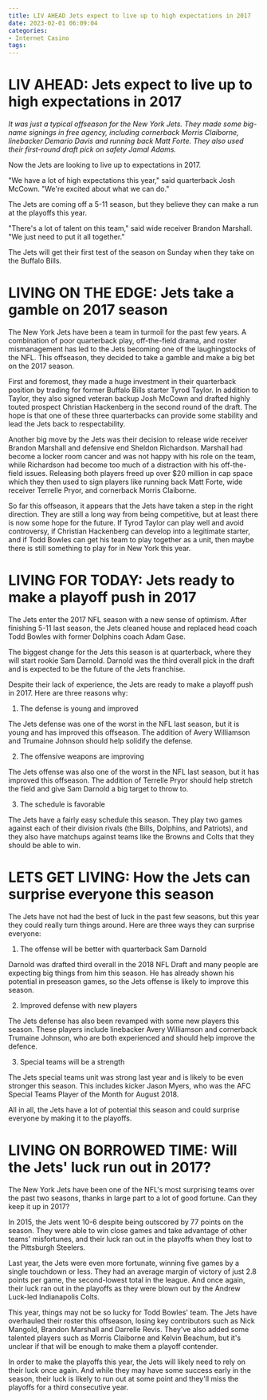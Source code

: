 ```yaml
---
title: LIV AHEAD Jets expect to live up to high expectations in 2017
date: 2023-02-01 06:09:04
categories:
- Internet Casino
tags:
---
```



#  LIV AHEAD: Jets expect to live up to high expectations in 2017

_It was just a typical offseason for the New York Jets. They made some big-name signings in free agency, including cornerback Morris Claiborne, linebacker Demario Davis and running back Matt Forte. They also used their first-round draft pick on safety Jamal Adams._

Now the Jets are looking to live up to expectations in 2017.

"We have a lot of high expectations this year," said quarterback Josh McCown. "We're excited about what we can do."

The Jets are coming off a 5-11 season, but they believe they can make a run at the playoffs this year.

"There's a lot of talent on this team," said wide receiver Brandon Marshall. "We just need to put it all together."

The Jets will get their first test of the season on Sunday when they take on the Buffalo Bills.

#  LIVING ON THE EDGE: Jets take a gamble on 2017 season

The New York Jets have been a team in turmoil for the past few years. A combination of poor quarterback play, off-the-field drama, and roster mismanagement has led to the Jets becoming one of the laughingstocks of the NFL. This offseason, they decided to take a gamble and make a big bet on the 2017 season.

First and foremost, they made a huge investment in their quarterback position by trading for former Buffalo Bills starter Tyrod Taylor. In addition to Taylor, they also signed veteran backup Josh McCown and drafted highly touted prospect Christian Hackenberg in the second round of the draft. The hope is that one of these three quarterbacks can provide some stability and lead the Jets back to respectability.

Another big move by the Jets was their decision to release wide receiver Brandon Marshall and defensive end Sheldon Richardson. Marshall had become a locker room cancer and was not happy with his role on the team, while Richardson had become too much of a distraction with his off-the-field issues. Releasing both players freed up over $20 million in cap space which they then used to sign players like running back Matt Forte, wide receiver Terrelle Pryor, and cornerback Morris Claiborne.

So far this offseason, it appears that the Jets have taken a step in the right direction. They are still a long way from being competitive, but at least there is now some hope for the future. If Tyrod Taylor can play well and avoid controversy, if Christian Hackenberg can develop into a legitimate starter, and if Todd Bowles can get his team to play together as a unit, then maybe there is still something to play for in New York this year.

#  LIVING FOR TODAY: Jets ready to make a playoff push in 2017

The Jets enter the 2017 NFL season with a new sense of optimism. After finishing 5-11 last season, the Jets cleaned house and replaced head coach Todd Bowles with former Dolphins coach Adam Gase.

The biggest change for the Jets this season is at quarterback, where they will start rookie Sam Darnold. Darnold was the third overall pick in the draft and is expected to be the future of the Jets franchise.

Despite their lack of experience, the Jets are ready to make a playoff push in 2017. Here are three reasons why:

1) The defense is young and improved

The Jets defense was one of the worst in the NFL last season, but it is young and has improved this offseason. The addition of Avery Williamson and Trumaine Johnson should help solidify the defense.

2) The offensive weapons are improving

The Jets offense was also one of the worst in the NFL last season, but it has improved this offseason. The addition of Terrelle Pryor should help stretch the field and give Sam Darnold a big target to throw to.

3) The schedule is favorable

The Jets have a fairly easy schedule this season. They play two games against each of their division rivals (the Bills, Dolphins, and Patriots), and they also have matchups against teams like the Browns and Colts that they should be able to win.

#  LETS GET LIVING: How the Jets can surprise everyone this season

The Jets have not had the best of luck in the past few seasons, but this year they could really turn things around. Here are three ways they can surprise everyone:

1. The offense will be better with quarterback Sam Darnold

Darnold was drafted third overall in the 2018 NFL Draft and many people are expecting big things from him this season. He has already shown his potential in preseason games, so the Jets offense is likely to improve this season.

2. Improved defense with new players

The Jets defense has also been revamped with some new players this season. These players include linebacker Avery Williamson and cornerback Trumaine Johnson, who are both experienced and should help improve the defence.

3. Special teams will be a strength

The Jets special teams unit was strong last year and is likely to be even stronger this season. This includes kicker Jason Myers, who was the AFC Special Teams Player of the Month for August 2018.

All in all, the Jets have a lot of potential this season and could surprise everyone by making it to the playoffs.

#  LIVING ON BORROWED TIME: Will the Jets' luck run out in 2017?

The New York Jets have been one of the NFL's most surprising teams over the past two seasons, thanks in large part to a lot of good fortune. Can they keep it up in 2017?

In 2015, the Jets went 10-6 despite being outscored by 77 points on the season. They were able to win close games and take advantage of other teams' misfortunes, and their luck ran out in the playoffs when they lost to the Pittsburgh Steelers.

Last year, the Jets were even more fortunate, winning five games by a single touchdown or less. They had an average margin of victory of just 2.8 points per game, the second-lowest total in the league. And once again, their luck ran out in the playoffs as they were blown out by the Andrew Luck-led Indianapolis Colts.

This year, things may not be so lucky for Todd Bowles' team. The Jets have overhauled their roster this offseason, losing key contributors such as Nick Mangold, Brandon Marshall and Darrelle Revis. They've also added some talented players such as Morris Claiborne and Kelvin Beachum, but it's unclear if that will be enough to make them a playoff contender.

In order to make the playoffs this year, the Jets will likely need to rely on their luck once again. And while they may have some success early in the season, their luck is likely to run out at some point and they'll miss the playoffs for a third consecutive year.